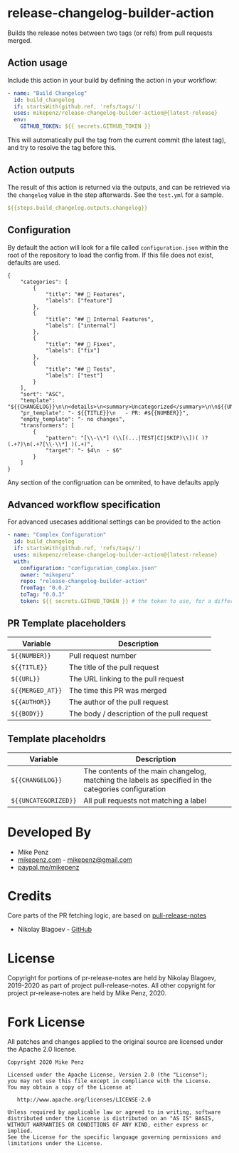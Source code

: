 
# release-changelog-builder-action

Builds the release notes between two tags (or refs) from pull requests merged.

## Action usage

Include this action in your build by defining the action in your workflow:

```yml
- name: "Build Changelog"
  id: build_changelog
  if: startsWith(github.ref, 'refs/tags/')
  uses: mikepenz/release-changelog-builder-action@{latest-release}
  env:
    GITHUB_TOKEN: ${{ secrets.GITHUB_TOKEN }}
```

This will automatically pull the tag from the current commit (the latest tag), and try to resolve the tag before this.

## Action outputs

The result of this action is returned via the outputs, and can be retrieved via the `changelog` value in the step afterwards. See the `test.yml` for a sample.

```yml
${{steps.build_changelog.outputs.changelog}}
```

## Configuration

By default the action will look for a file called `configuration.json` within the root of the repository to load the config from. If this file does not exist, defaults are used.

```
{
    "categories": [
        {
            "title": "## 🚀 Features",
            "labels": ["feature"]
        },
        {
            "title": "## 🦄 Internal Features",
            "labels": ["internal"]
        },
        {
            "title": "## 🐛 Fixes",
            "labels": ["fix"]
        },
        {
            "title": "## 🧪 Tests",
            "labels": ["test"]
        }
    ],
    "sort": "ASC",
    "template": "${{CHANGELOG}}\n\n<details>\n<summary>Uncategorized</summary>\n\n${{UNCATEGORIZED}}\n</details>",
    "pr_template": "- ${{TITLE}}\n   - PR: #${{NUMBER}}",
    "empty_template": "- no changes",
    "transformers": [
        {
            "pattern": "[\\-\\*] (\\[(...|TEST|CI|SKIP)\\])( )?(.+?)\n(.+?[\\-\\*] )(.+)",
            "target": "- $4\n  - $6"
        }
    ]
}
```

Any section of the configruation can be ommited, to have defaults apply


## Advanced workflow specification

For advanced usecases additional settings can be provided to the action

```yml
- name: "Complex Configuration"
  id: build_changelog
  if: startsWith(github.ref, 'refs/tags/')
  uses: mikepenz/release-changelog-builder-action@{latest-release}
  with:
    configuration: "configuration_complex.json"
    owner: "mikepenz"
    repo: "release-changelog-builder-action"
    fromTag: "0.0.2"
    toTag: "0.0.3"
    token: ${{ secrets.GITHUB_TOKEN }} # the token to use, for a different repository a PAT is required (Personal access token)
```

## PR Template placeholders

| Variable  | Description      |
| --------- | -------------------------- |
| `${{NUMBER}}` | Pull request number  |
| `${{TITLE}}`  | The title of the pull request |
| `${{URL}}` | The URL linking to the pull request   |
| `${{MERGED_AT}}`   | The time this PR was merged   |
| `${{AUTHOR}}`    | The author of the pull request |
| `${{BODY}}`    | The body / description of the pull request |

## Template placeholdrs

| Variable  | Description      |
| --------- | -------------------------- |
| `${{CHANGELOG}}` | The contents of the main changelog, matching the labels as specified in the categories configuration  |
| `${{UNCATEGORIZED}}`  | All pull requests not matching a label |

# Developed By

* Mike Penz
 * [mikepenz.com](http://mikepenz.com) - <mikepenz@gmail.com>
 * [paypal.me/mikepenz](http://paypal.me/mikepenz)

# Credits

Core parts of the PR fetching logic, are based on [pull-release-notes](https://github.com/nblagoev/pull-release-notes)
- Nikolay Blagoev - [GitHub](https://github.com/nblagoev/)

# License

   Copyright for portions of pr-release-notes are held by Nikolay Blagoev, 2019-2020 as part of project pull-release-notes. All other copyright for project pr-release-notes are held by Mike Penz, 2020.

# Fork License

All patches and changes applied to the original source are licensed under the Apache 2.0 license.

    Copyright 2020 Mike Penz

    Licensed under the Apache License, Version 2.0 (the "License");
    you may not use this file except in compliance with the License.
    You may obtain a copy of the License at

       http://www.apache.org/licenses/LICENSE-2.0

    Unless required by applicable law or agreed to in writing, software
    distributed under the License is distributed on an "AS IS" BASIS,
    WITHOUT WARRANTIES OR CONDITIONS OF ANY KIND, either express or implied.
    See the License for the specific language governing permissions and
    limitations under the License.
